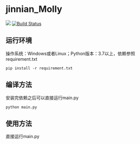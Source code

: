 # jinnian_Molly
![](https://img.shields.io/badge/language-Python-blue.svg)
[![Build Status](https://travis-ci.com/Molly-Woo/jinnian_Molly.svg?branch=master)](https://travis-ci.com/Molly-Woo/jinnian_Molly)
## 运行环境
操作系统：Windows或者Linux；Python版本：3.7以上，依赖参照requirement.txt

```pip install -r requirement.txt```
## 编译方法
安装完依赖之后可以直接运行main.py

```python main.py```
## 使用方法
直接运行main.py
